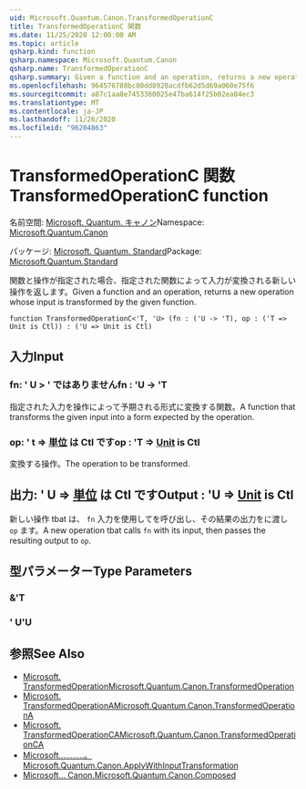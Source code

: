 ```yaml
---
uid: Microsoft.Quantum.Canon.TransformedOperationC
title: TransformedOperationC 関数
ms.date: 11/25/2020 12:00:00 AM
ms.topic: article
qsharp.kind: function
qsharp.namespace: Microsoft.Quantum.Canon
qsharp.name: TransformedOperationC
qsharp.summary: Given a function and an operation, returns a new operation whose input is transformed by the given function.
ms.openlocfilehash: 964576788bc80dd8920acdfb62d5d69a060e75f6
ms.sourcegitcommit: a87c1aa8e7453360025e47ba614f25b02ea84ec3
ms.translationtype: MT
ms.contentlocale: ja-JP
ms.lasthandoff: 11/26/2020
ms.locfileid: "96204863"
---
```

# <a name="transformedoperationc-function"></a><span data-ttu-id="bf8d9-102">TransformedOperationC 関数</span><span class="sxs-lookup"><span data-stu-id="bf8d9-102">TransformedOperationC function</span></span>

<span data-ttu-id="bf8d9-103">名前空間: [Microsoft. Quantum. キャノン](xref:Microsoft.Quantum.Canon)</span><span class="sxs-lookup"><span data-stu-id="bf8d9-103">Namespace: [Microsoft.Quantum.Canon](xref:Microsoft.Quantum.Canon)</span></span>

<span data-ttu-id="bf8d9-104">パッケージ: [Microsoft. Quantum. Standard](https://nuget.org/packages/Microsoft.Quantum.Standard)</span><span class="sxs-lookup"><span data-stu-id="bf8d9-104">Package: [Microsoft.Quantum.Standard](https://nuget.org/packages/Microsoft.Quantum.Standard)</span></span>


<span data-ttu-id="bf8d9-105">関数と操作が指定された場合、指定された関数によって入力が変換される新しい操作を返します。</span><span class="sxs-lookup"><span data-stu-id="bf8d9-105">Given a function and an operation, returns a new operation whose input is transformed by the given function.</span></span>

```qsharp
function TransformedOperationC<'T, 'U> (fn : ('U -> 'T), op : ('T => Unit is Ctl)) : ('U => Unit is Ctl)
```


## <a name="input"></a><span data-ttu-id="bf8d9-106">入力</span><span class="sxs-lookup"><span data-stu-id="bf8d9-106">Input</span></span>

### <a name="fn--u---t"></a><span data-ttu-id="bf8d9-107">fn: ' U > ' ではありません</span><span class="sxs-lookup"><span data-stu-id="bf8d9-107">fn : 'U -> 'T</span></span>

<span data-ttu-id="bf8d9-108">指定された入力を操作によって予期される形式に変換する関数。</span><span class="sxs-lookup"><span data-stu-id="bf8d9-108">A function that transforms the given input into a form expected by the operation.</span></span>


### <a name="op--t--unit--is-ctl"></a><span data-ttu-id="bf8d9-109">op: ' t => [単位](xref:microsoft.quantum.lang-ref.unit)  は Ctl です</span><span class="sxs-lookup"><span data-stu-id="bf8d9-109">op : 'T => [Unit](xref:microsoft.quantum.lang-ref.unit)  is Ctl</span></span>

<span data-ttu-id="bf8d9-110">変換する操作。</span><span class="sxs-lookup"><span data-stu-id="bf8d9-110">The operation to be transformed.</span></span>



## <a name="output--u--unit--is-ctl"></a><span data-ttu-id="bf8d9-111">出力: ' U => [単位](xref:microsoft.quantum.lang-ref.unit)  は Ctl です</span><span class="sxs-lookup"><span data-stu-id="bf8d9-111">Output : 'U => [Unit](xref:microsoft.quantum.lang-ref.unit)  is Ctl</span></span>

<span data-ttu-id="bf8d9-112">新しい操作 tbat は、 `fn` 入力を使用してを呼び出し、その結果の出力をに渡し `op` ます。</span><span class="sxs-lookup"><span data-stu-id="bf8d9-112">A new operation tbat calls `fn` with its input, then passes the resulting output to `op`.</span></span>

## <a name="type-parameters"></a><span data-ttu-id="bf8d9-113">型パラメーター</span><span class="sxs-lookup"><span data-stu-id="bf8d9-113">Type Parameters</span></span>

### <a name="t"></a><span data-ttu-id="bf8d9-114">&</span><span class="sxs-lookup"><span data-stu-id="bf8d9-114">'T</span></span>


### <a name="u"></a><span data-ttu-id="bf8d9-115">' U</span><span class="sxs-lookup"><span data-stu-id="bf8d9-115">'U</span></span>



## <a name="see-also"></a><span data-ttu-id="bf8d9-116">参照</span><span class="sxs-lookup"><span data-stu-id="bf8d9-116">See Also</span></span>

- [<span data-ttu-id="bf8d9-117">Microsoft. TransformedOperation</span><span class="sxs-lookup"><span data-stu-id="bf8d9-117">Microsoft.Quantum.Canon.TransformedOperation</span></span>](xref:Microsoft.Quantum.Canon.TransformedOperation)
- [<span data-ttu-id="bf8d9-118">Microsoft. TransformedOperationA</span><span class="sxs-lookup"><span data-stu-id="bf8d9-118">Microsoft.Quantum.Canon.TransformedOperationA</span></span>](xref:Microsoft.Quantum.Canon.TransformedOperationA)
- [<span data-ttu-id="bf8d9-119">Microsoft. TransformedOperationCA</span><span class="sxs-lookup"><span data-stu-id="bf8d9-119">Microsoft.Quantum.Canon.TransformedOperationCA</span></span>](xref:Microsoft.Quantum.Canon.TransformedOperationCA)
- [<span data-ttu-id="bf8d9-120">Microsoft...........。</span><span class="sxs-lookup"><span data-stu-id="bf8d9-120">Microsoft.Quantum.Canon.ApplyWithInputTransformation</span></span>](xref:Microsoft.Quantum.Canon.ApplyWithInputTransformation)
- [<span data-ttu-id="bf8d9-121">Microsoft... Canon.</span><span class="sxs-lookup"><span data-stu-id="bf8d9-121">Microsoft.Quantum.Canon.Composed</span></span>](xref:Microsoft.Quantum.Canon.Composed)